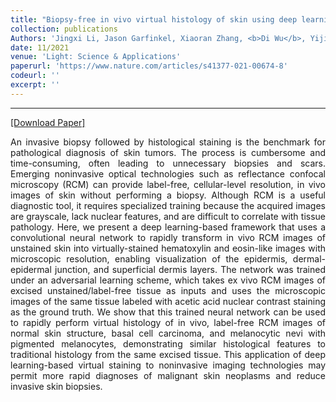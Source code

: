 ```yaml
---
title: "Biopsy-free in vivo virtual histology of skin using deep learning"
collection: publications
Authors: 'Jingxi Li, Jason Garfinkel, Xiaoran Zhang, <b>Di Wu</b>, Yijie Zhang, Kevin De Haan, Hongda Wang, Tairan Liu, Bijie Bai, Yair Rivenson, Gennady Rubinstein, Philip O Scumpia, and Aydogan Ozcan.'
date: 11/2021
venue: 'Light: Science & Applications'
paperurl: 'https://www.nature.com/articles/s41377-021-00674-8'
codeurl: ''
excerpt: ''
---
```

---
<a href='https://www.nature.com/articles/s41377-021-00674-8' target="_blank">[Download Paper]</a>

<p align="justify">
An invasive biopsy followed by histological staining is the benchmark for pathological diagnosis of skin tumors. The process is cumbersome and time-consuming, often leading to unnecessary biopsies and scars. Emerging noninvasive optical technologies such as reflectance confocal microscopy (RCM) can provide label-free, cellular-level resolution, in vivo images of skin without performing a biopsy. Although RCM is a useful diagnostic tool, it requires specialized training because the acquired images are grayscale, lack nuclear features, and are difficult to correlate with tissue pathology. Here, we present a deep learning-based framework that uses a convolutional neural network to rapidly transform in vivo RCM images of unstained skin into virtually-stained hematoxylin and eosin-like images with microscopic resolution, enabling visualization of the epidermis, dermal-epidermal junction, and superficial dermis layers. The network was trained under an adversarial learning scheme, which takes ex vivo RCM images of excised unstained/label-free tissue as inputs and uses the microscopic images of the same tissue labeled with acetic acid nuclear contrast staining as the ground truth. We show that this trained neural network can be used to rapidly perform virtual histology of in vivo, label-free RCM images of normal skin structure, basal cell carcinoma, and melanocytic nevi with pigmented melanocytes, demonstrating similar histological features to traditional histology from the same excised tissue. This application of deep learning-based virtual staining to noninvasive imaging technologies may permit more rapid diagnoses of malignant skin neoplasms and reduce invasive skin biopsies.
</p>
